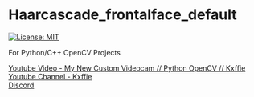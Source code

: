 # Haarcascade_frontalface_default

[![License: MIT](https://img.shields.io/badge/License-MIT-yellow.svg)](https://opensource.org/licenses/MIT)

For Python/C++ OpenCV Projects

[Youtube Video - My New Custom Videocam // Python OpenCV // Kxffie](https://bit.ly/3a2bkJO)<br />
[Youtube Channel - Kxffie](https://bit.ly/3lRgN8V)<br />
[Discord](https://bit.ly/38Le2mN)<br />

